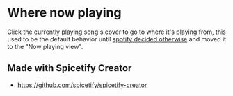 # Where now playing

Click the currently playing song's cover to go to where it's playing from, this used to be the default behavior until [spotify decided otherwise](https://community.spotify.com/t5/Other-Podcasts-Partners-etc/Clicking-on-album-art-no-longer-jumps-to-the-current-playlist/m-p/5888765/highlight/true#M107988) and moved it to the "Now playing view".


## Made with Spicetify Creator
- https://github.com/spicetify/spicetify-creator